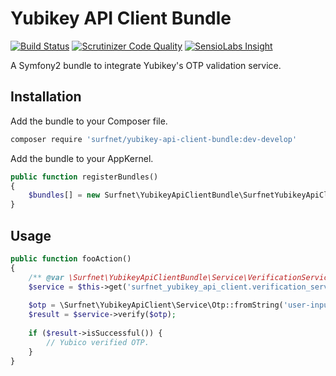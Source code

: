 # Yubikey API Client Bundle

[![Build Status](https://travis-ci.org/SURFnet/yubikey-api-client-bundle.svg)](https://travis-ci.org/SURFnet/yubikey-api-client-bundle) [![Scrutinizer Code Quality](https://scrutinizer-ci.com/g/SURFnet/yubikey-api-client-bundle/badges/quality-score.png?b=feature%2Fvalidate-otp)](https://scrutinizer-ci.com/g/SURFnet/yubikey-api-client-bundle/?branch=feature%2Fvalidate-otp) [![SensioLabs Insight](https://insight.sensiolabs.com/projects/ff8db7ec-e164-4fcf-a90b-16c02856d1d4/mini.png)](https://insight.sensiolabs.com/projects/ff8db7ec-e164-4fcf-a90b-16c02856d1d4)

A Symfony2 bundle to integrate Yubikey's OTP validation service.

## Installation

Add the bundle to your Composer file.

```sh
composer require 'surfnet/yubikey-api-client-bundle:dev-develop'
```

Add the bundle to your AppKernel.

```php
public function registerBundles()
{
    $bundles[] = new Surfnet\YubikeyApiClientBundle\SurfnetYubikeyApiClientBundle;
}
```

## Usage

```php
public function fooAction()
{
    /** @var \Surfnet\YubikeyApiClientBundle\Service\VerificationService */
    $service = $this->get('surfnet_yubikey_api_client.verification_service');
    
    $otp = \Surfnet\YubikeyApiClient\Service\Otp::fromString('user-input-otp-here');
    $result = $service->verify($otp);
    
    if ($result->isSuccessful()) {
        // Yubico verified OTP.
    }
}
```
